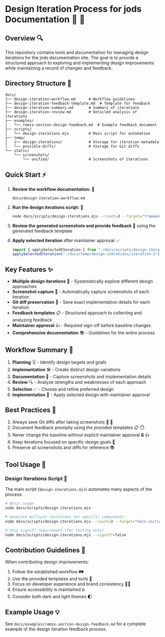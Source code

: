 # Design Iteration Process for jods Documentation 🎨 🔄

## Overview 🔍

This repository contains tools and documentation for managing design iterations for the jods documentation site. The goal is to provide a structured approach to exploring and implementing design improvements while maintaining a record of changes and feedback.

## Directory Structure 📁

```
docs/
├── design-iteration-workflow.md      # Workflow guidelines
├── design-iteration-feedback-template.md  # Template for feedback
├── design-iteration-summary.md       # Summary of iterations
├── design-iteration-review.md        # Detailed analysis of iterations
├── examples/
│   └── remix-section-design-feedback.md  # Example feedback document
├── scripts/
│   └── design-iterations.mjs         # Main script for automation
├── temp/
│   ├── design-iterations/            # Storage for iteration metadata
│   └── possible-diffs/               # Storage for Git diffs
└── static/
    └── screenshots/
        └── unified/                  # Screenshots of iterations
```

## Quick Start ⚡

1. **Review the workflow documentation:** 📝

   ```
   docs/design-iteration-workflow.md
   ```

2. **Run the design iterations script:** 🚀

   ```bash
   node docs/scripts/design-iterations.mjs --count=3 --target="framework-section-remix"
   ```

3. **Review the generated screenshots and provide feedback** 👀 using the generated feedback template

4. **Apply selected iteration** after maintainer approval: ✅
   ```javascript
   import { applySelectedIteration } from "./docs/scripts/design-iterations.mjs";
   applySelectedIteration("./docs/temp/design-iterations/iteration-2");
   ```

## Key Features ✨

- **Multiple design iterations** 🔄 - Systematically explore different design approaches
- **Screenshot capture** 📸 - Automatically capture screenshots of each iteration
- **Git diff preservation** 💾 - Save exact implementation details for each iteration
- **Feedback templates** 📋 - Structured approach to collecting and analyzing feedback
- **Maintainer approval** 👍 - Required sign-off before baseline changes
- **Comprehensive documentation** 📚 - Guidelines for the entire process

## Workflow Summary 🔄

1. **Planning** 🗓️ - Identify design targets and goals
2. **Implementation** 🛠️ - Create distinct design variations
3. **Documentation** 📝 - Capture screenshots and implementation details
4. **Review** 🔍 - Analyze strengths and weaknesses of each approach
5. **Selection** ✅ - Choose and refine preferred design
6. **Implementation** 🚀 - Apply selected design with maintainer approval

## Best Practices 💯

1. Always save Git diffs after taking screenshots 📸 💾
2. Document feedback promptly using the provided templates 📋 ⏱️
3. Never change the baseline without explicit maintainer approval 🔒 👍
4. Keep iterations focused on specific design goals 🎯
5. Preserve all screenshots and diffs for reference 📚

## Tool Usage 🧰

### Design Iterations Script 📜

The main script (`design-iterations.mjs`) automates many aspects of the process:

```bash
# Basic usage
node docs/scripts/design-iterations.mjs

# Generate multiple iterations for specific components
node docs/scripts/design-iterations.mjs --count=3 --target="hero-section,features-section"

# Skip signoff requirement (for testing only)
node docs/scripts/design-iterations.mjs --signoff=false
```

## Contribution Guidelines 🤝

When contributing design improvements:

1. Follow the established workflow 🛤️
2. Use the provided templates and tools 🧰
3. Focus on developer experience and brand consistency 👩‍💻
4. Ensure accessibility is maintained ♿
5. Consider both dark and light themes 🌓

## Example Usage 💡

See `docs/examples/remix-section-design-feedback.md` for a complete example of the design iteration feedback process.
